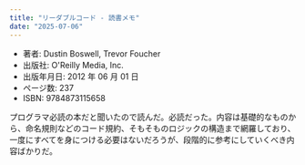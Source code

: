 ```yaml
---
title: "リーダブルコード - 読書メモ"
date: "2025-07-06"
---
```

- 著者: Dustin Boswell, Trevor Foucher
- 出版社: O'Reilly Media, Inc.
- 出版年月日: 2012 年 06 月 01 日
- ページ数: 237
- ISBN: 9784873115658

プログラマ必読の本だと聞いたので読んだ。必読だった。内容は基礎的なものから、命名規則などのコード規約、そもそものロジックの構造まで網羅しており、一度にすべてを身につける必要はないだろうが、段階的に参考にしていくべき内容ばかりだ。